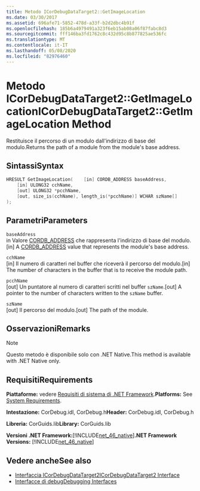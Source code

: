 ```yaml
---
title: Metodo ICorDebugDataTarget2::GetImageLocation
ms.date: 03/30/2017
ms.assetid: 696afe71-5852-478d-a33f-b2d2dbc4b91f
ms.openlocfilehash: 185b6a4979491a323f6eb15ab08a06f87fabc8d3
ms.sourcegitcommit: fff146ba3fd1762c8c432d95c8b877825ae536fc
ms.translationtype: MT
ms.contentlocale: it-IT
ms.lasthandoff: 05/08/2020
ms.locfileid: "82976460"
---
```

# <a name="icordebugdatatarget2getimagelocation-method"></a><span data-ttu-id="16a49-102">Metodo ICorDebugDataTarget2::GetImageLocation</span><span class="sxs-lookup"><span data-stu-id="16a49-102">ICorDebugDataTarget2::GetImageLocation Method</span></span>
<span data-ttu-id="16a49-103">Restituisce il percorso di un modulo dall'indirizzo di base del modulo.</span><span class="sxs-lookup"><span data-stu-id="16a49-103">Returns the path of a module from the module's base address.</span></span>  
  
## <a name="syntax"></a><span data-ttu-id="16a49-104">Sintassi</span><span class="sxs-lookup"><span data-stu-id="16a49-104">Syntax</span></span>  
  
```cpp  
HRESULT GetImageLocation(    [in] CORDB_ADDRESS baseAddress,  
    [in] ULONG32 cchName,  
    [out] ULONG32 *pcchName,  
    [out, size_is(cchName), length_is(*pcchName)] WCHAR szName[]  
);  
```  
  
## <a name="parameters"></a><span data-ttu-id="16a49-105">Parametri</span><span class="sxs-lookup"><span data-stu-id="16a49-105">Parameters</span></span>  
 `baseAddress`  
 <span data-ttu-id="16a49-106">in Valore [CORDB_ADDRESS](../common-data-types-unmanaged-api-reference.md) che rappresenta l'indirizzo di base del modulo.</span><span class="sxs-lookup"><span data-stu-id="16a49-106">[in] A [CORDB_ADDRESS](../common-data-types-unmanaged-api-reference.md) value that represents the module's base address.</span></span>  
  
 `cchName`  
 <span data-ttu-id="16a49-107">[in] Il numero di caratteri nel buffer che riceverà il percorso del modulo.</span><span class="sxs-lookup"><span data-stu-id="16a49-107">[in] The number of characters in the buffer that is to receive the module path.</span></span>  
  
 `pcchName`  
 <span data-ttu-id="16a49-108">[out] Un puntatore al numero di caratteri scritti nel buffer `szName`.</span><span class="sxs-lookup"><span data-stu-id="16a49-108">[out] A pointer to the number of characters written to the `szName` buffer.</span></span>  
  
 `szName`  
 <span data-ttu-id="16a49-109">[out] Il percorso del modulo.</span><span class="sxs-lookup"><span data-stu-id="16a49-109">[out] The path of the module.</span></span>  
  
## <a name="remarks"></a><span data-ttu-id="16a49-110">Osservazioni</span><span class="sxs-lookup"><span data-stu-id="16a49-110">Remarks</span></span>  
  
> [!NOTE]
> <span data-ttu-id="16a49-111">Questo metodo è disponibile solo con .NET Native.</span><span class="sxs-lookup"><span data-stu-id="16a49-111">This method is available with .NET Native only.</span></span>  
  
## <a name="requirements"></a><span data-ttu-id="16a49-112">Requisiti</span><span class="sxs-lookup"><span data-stu-id="16a49-112">Requirements</span></span>  
 <span data-ttu-id="16a49-113">**Piattaforme:** vedere [Requisiti di sistema di .NET Framework](../../get-started/system-requirements.md).</span><span class="sxs-lookup"><span data-stu-id="16a49-113">**Platforms:** See [System Requirements](../../get-started/system-requirements.md).</span></span>  
  
 <span data-ttu-id="16a49-114">**Intestazione:** CorDebug.idl, CorDebug.h</span><span class="sxs-lookup"><span data-stu-id="16a49-114">**Header:** CorDebug.idl, CorDebug.h</span></span>  
  
 <span data-ttu-id="16a49-115">**Libreria:** CorGuids.lib</span><span class="sxs-lookup"><span data-stu-id="16a49-115">**Library:** CorGuids.lib</span></span>  
  
 <span data-ttu-id="16a49-116">**Versioni .NET Framework:**[!INCLUDE[net_46_native](../../../../includes/net-46-native-md.md)]</span><span class="sxs-lookup"><span data-stu-id="16a49-116">**.NET Framework Versions:** [!INCLUDE[net_46_native](../../../../includes/net-46-native-md.md)]</span></span>  
  
## <a name="see-also"></a><span data-ttu-id="16a49-117">Vedere anche</span><span class="sxs-lookup"><span data-stu-id="16a49-117">See also</span></span>

- [<span data-ttu-id="16a49-118">Interfaccia ICorDebugDataTarget2</span><span class="sxs-lookup"><span data-stu-id="16a49-118">ICorDebugDataTarget2 Interface</span></span>](icordebugdatatarget2-interface.md)
- [<span data-ttu-id="16a49-119">Interfacce di debug</span><span class="sxs-lookup"><span data-stu-id="16a49-119">Debugging Interfaces</span></span>](debugging-interfaces.md)
